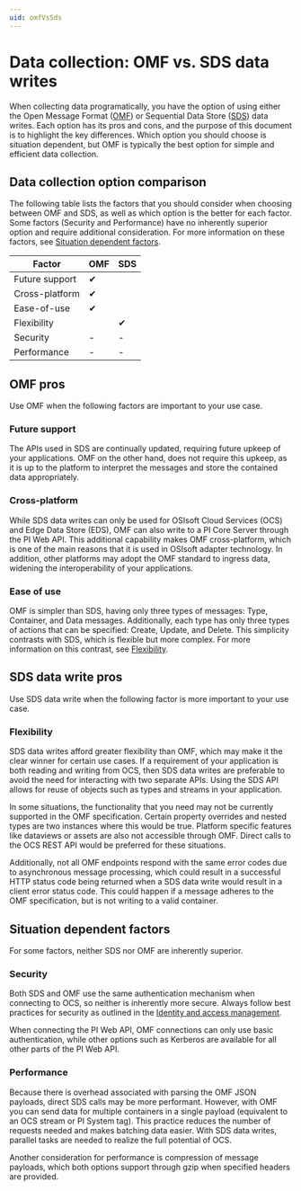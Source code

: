 ```yaml
---
uid: omfVsSds
---
```


# Data collection: OMF vs. SDS data writes

When collecting data programatically, you have the option of using either the Open Message Format ([OMF](https://docs.osisoft.com/bundle/omf/page/index.html)) or Sequential Data Store ([SDS](xref:sdsWritingData)) data writes. Each option has its pros and cons, and the purpose of this document is to highlight the key differences. Which option you should choose is situation dependent, but OMF is typically the best option for simple and efficient data collection.

## Data collection option comparison

The following table lists the factors that you should consider when choosing between OMF and SDS, as well as which option is the better for each factor. Some factors (Security and Performance) have no inherently superior option and require additional consideration. For more information on these factors, see [Situation dependent factors](#situation-dependent-factors).

| Factor | OMF | SDS |
|--|--|--|
| Future support | ✔ |  |
| Cross-platform | ✔ |
| Ease-of-use | ✔ |
| Flexibility |  | ✔ |
| Security | - | - |
| Performance | - | - |

## OMF pros

Use OMF when the following factors are important to your use case.

### Future support

The APIs used in SDS are continually updated, requiring future upkeep of your applications. OMF on the other hand, does not require this upkeep, as it is up to the platform to interpret the messages and store the contained data appropriately.  

### Cross-platform

While SDS data writes can only be used for OSIsoft Cloud Services (OCS) and Edge Data Store (EDS), OMF can also write to a PI Core Server through the PI Web API. This additional capability makes OMF cross-platform, which is one of the main reasons that it is used in OSIsoft adapter technology. In addition, other platforms may adopt the OMF standard to ingress data, widening the interoperability of your applications.  

### Ease of use

OMF is simpler than SDS, having only three types of messages: Type, Container, and Data messages. Additionally, each type has only three types of actions that can be specified: Create, Update, and Delete. This simplicity contrasts with SDS, which is flexible but more complex. For more information on this contrast, see [Flexibility](#flexibility).

## SDS data write pros

Use SDS data write when the following factor is more important to your use case.

### Flexibility

SDS data writes afford greater flexibility than OMF, which may make it the clear winner for certain use cases. If a requirement of your application is both reading and writing from OCS, then SDS data writes are preferable to avoid the need for interacting with two separate APIs. Using the SDS API allows for reuse of objects such as types and streams in your application.  

In some situations, the functionality that you need may not be currently supported in the OMF specification. Certain property overrides and nested types are two instances where this would be true. Platform specific features like dataviews or assets are also not accessible through OMF. Direct calls to the OCS REST API would be preferred for these situations.  

Additionally, not all OMF endpoints respond with the same error codes due to asynchronous message processing, which could result in a successful HTTP status code being returned when a SDS data write would result in a client error status code. This could happen if a message adheres to the OMF specification, but is not writing to a valid container.  

## Situation dependent factors

For some factors, neither SDS nor OMF are inherently superior. 

### Security

Both SDS and OMF use the same authentication mechanism when connecting to OCS, so neither is inherently more secure. Always follow best practices for security as outlined in the [Identity and access management](xref:id-access-mgmt).  

When connecting the PI Web API, OMF connections can only use basic authentication, while other options such as Kerberos are available for all other parts of the PI Web API.

### Performance

Because there is overhead associated with parsing the OMF JSON payloads, direct SDS calls may be more performant. However, with OMF you can send data for multiple containers in a single payload (equivalent to an OCS stream or PI System tag). This practice reduces the number of requests needed and makes batching data easier. With SDS data writes, parallel tasks are needed to realize the full potential of OCS.  

Another consideration for performance is compression of message payloads, which both options support through gzip when specified headers are provided.
